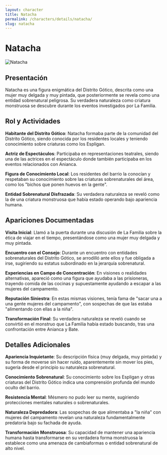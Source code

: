 ```yaml
---
layout: character
title: Natacha
permalink: /characters/details/natacha/
slug: natacha
---
```


# Natacha

<div class="character-photo">
  <img src="{{ site.baseurl }}/assets/img/characters/natacha.jpg" alt="Natacha" />
</div>

## Presentación

Natacha es una figura enigmática del Distrito Gótico, descrita como una mujer muy delgada y muy pintada, que posteriormente se revela como una entidad sobrenatural peligrosa. Su verdadera naturaleza como criatura monstruosa se descubre durante los eventos investigados por La Familia.

## Rol y Actividades

**Habitante del Distrito Gótico**: Natacha formaba parte de la comunidad del Distrito Gótico, siendo conocida por los residentes locales y teniendo conocimiento sobre criaturas como los Espligan.

**Actriz de Espectáculos**: Participaba en representaciones teatrales, siendo una de las actrices en el espectáculo donde también participaba en los eventos relacionados con Anianca.

**Figura de Conocimiento Local**: Los residentes del barrio la conocían y respetaban su conocimiento sobre las criaturas sobrenaturales del área, como los "bichos que ponen huevos en la gente".

**Entidad Sobrenatural Disfrazada**: Su verdadera naturaleza se reveló como la de una criatura monstruosa que había estado operando bajo apariencia humana.

## Apariciones Documentadas

**Visita Inicial**: Llamó a la puerta durante una discusión de La Familia sobre la ética de viajar en el tiempo, presentándose como una mujer muy delgada y muy pintada.

**Encuentro con el Consejo**: Durante un encuentro con entidades sobrenaturales del Distrito Gótico, se arrodilló ante ellos y fue obligada a irse, sugiriendo su estatus subordinado en la jerarquía sobrenatural.

**Experiencias en Campo de Concentración**: En visiones o realidades alternativas, apareció como una figura que ayudaba a las prisioneras, trayendo comida de las cocinas y supuestamente ayudando a escapar a las mujeres del campamento.

**Reputación Siniestra**: En estas mismas visiones, tenía fama de "sacar una a una gente mujeres del campamento", con sospechas de que las estaba "alimentando con ellas a la niña".

**Transformación Final**: Su verdadera naturaleza se reveló cuando se convirtió en el monstruo que La Familia había estado buscando, tras una confrontación entre Anianca y Bate.

## Detalles Adicionales

**Apariencia Inquietante**: Su descripción física (muy delgada, muy pintada) y su forma de moverse sin hacer ruido, aparentemente sin mover los pies, sugería desde el principio su naturaleza sobrenatural.

**Conocimiento Sobrenatural**: Su conocimiento sobre los Espligan y otras criaturas del Distrito Gótico indica una comprensión profunda del mundo oculto del barrio.

**Resistencia Mental**: Mésmero no pudo leer su mente, sugiriendo protecciones mentales naturales o sobrenaturales.

**Naturaleza Depredadora**: Las sospechas de que alimentaba a "la niña" con mujeres del campamento revelan una naturaleza fundamentalmente predatoria bajo su fachada de ayuda.

**Transformación Monstruosa**: Su capacidad de mantener una apariencia humana hasta transformarse en su verdadera forma monstruosa la establece como una amenaza de cambiaformas o entidad sobrenatural de alto nivel.